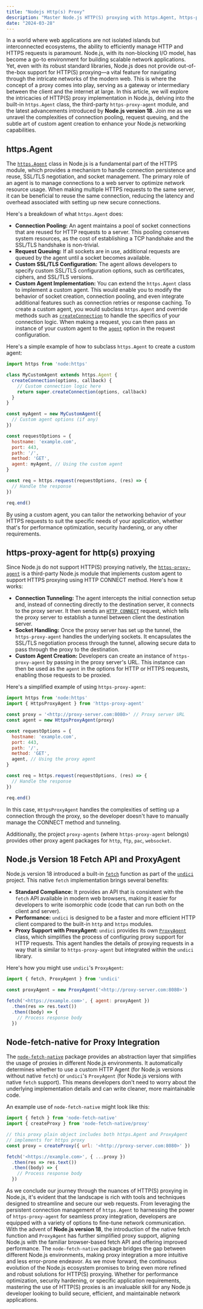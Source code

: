 ```yaml
---
title: "Nodejs Http(s) Proxy"
description: "Master Node.js HTTP(S) proxying with https.Agent, https-proxy-agent, and Node.js 18's fetch API in this concise guide to secure and efficient network requests."
date: "2024-03-28"
---
```


In a world where web applications are not isolated islands but interconnected ecosystems, the ability to efficiently manage HTTP and HTTPS requests is paramount. Node.js, with its non-blocking I/O model, has become a go-to environment for building scalable network applications. Yet, even with its robust standard libraries, Node.js does not provide out-of-the-box support for HTTP(S) proxying—a vital feature for navigating through the intricate networks of the modern web. This is where the concept of a proxy comes into play, serving as a gateway or intermediary between the client and the internet at large. In this article, we will explore the intricacies of HTTP(S) proxy implementation in Node.js, delving into the built-in `https.Agent` class, the third-party `https-proxy-agent` module, and the latest advancements introduced by **Node.js version 18**. Join me as we unravel the complexities of connection pooling, request queuing, and the subtle art of custom agent creation to enhance your Node.js networking capabilities.

## https.Agent

The [`https.Agent`](https://nodejs.org/api/https.html#class-httpsagent) class in Node.js is a fundamental part of the HTTPS module, which provides a mechanism to handle connection persistence and reuse, SSL/TLS negotiation, and socket management. The primary role of an agent is to manage connections to a web server to optimize network resource usage. When making multiple HTTPS requests to the same server, it can be beneficial to reuse the same connection, reducing the latency and overhead associated with setting up new secure connections.

Here's a breakdown of what `https.Agent` does:

- **Connection Pooling:** An agent maintains a pool of socket connections that are reused for HTTP requests to a server. This pooling conserves system resources, as the cost of establishing a TCP handshake and the SSL/TLS handshake is non-trivial.
- **Request Queuing:** If all sockets are in use, additional requests are queued by the agent until a socket becomes available.
- **Custom SSL/TLS Configuration:** The agent allows developers to specify custom SSL/TLS configuration options, such as certificates, ciphers, and SSL/TLS versions.
- **Custom Agent Implementation:** You can extend the `https.Agent` class to implement a custom agent. This would enable you to modify the behavior of socket creation, connection pooling, and even integrate additional features such as connection retries or response caching. To create a custom agent, you would subclass `https.Agent` and override methods such as [`createConnection`](https://nodejs.org/api/http.html#agentcreateconnectionoptions-callback) to handle the specifics of your connection logic. When making a request, you can then pass an instance of your custom agent to the [`agent`](https://nodejs.org/api/http.html#httprequesturl-options-callback) option in the request configuration.

Here's a simple example of how to subclass `https.Agent` to create a custom agent:

```js
import https from 'node:https'

class MyCustomAgent extends https.Agent {
  createConnection(options, callback) {
    // Custom connection logic here
    return super.createConnection(options, callback)
  }
}

const myAgent = new MyCustomAgent({
  // Custom agent options (if any)
})

const requestOptions = {
  hostname: 'example.com',
  port: 443,
  path: '/',
  method: 'GET',
  agent: myAgent, // Using the custom agent
}

const req = https.request(requestOptions, (res) => {
  // Handle the response
})

req.end()
```

By using a custom agent, you can tailor the networking behavior of your HTTPS requests to suit the specific needs of your application, whether that's for performance optimization, security hardening, or any other requirements.

## https-proxy-agent for http(s) proxying

Since Node.js do not support HTTP(S) proxying natively, the [`https-proxy-agent`](https://github.com/TooTallNate/proxy-agents) is a third-party Node.js module that implements custom agent to support HTTPS proxying using HTTP CONNECT method. Here's how it works:

- **Connection Tunneling:** The agent intercepts the initial connection setup and, instead of connecting directly to the destination server, it connects to the proxy server. It then sends an [`HTTP CONNECT`](https://developer.mozilla.org/en-US/docs/Web/HTTP/Methods/CONNECT) request, which tells the proxy server to establish a tunnel between client the destination server.
- **Socket Handling:** Once the proxy server has set up the tunnel, the `https-proxy-agent` handles the underlying sockets. It encapsulates the SSL/TLS negotiation process through the tunnel, allowing secure data to pass through the proxy to the destination.
- **Custom Agent Creation:** Developers can create an instance of `https-proxy-agent` by passing in the proxy server's URL. This instance can then be used as the `agent` in the options for HTTP or HTTPS requests, enabling those requests to be proxied.

Here's a simplified example of using `https-proxy-agent`:

```js
import https from 'node:https'
import { HttpsProxyAgent } from 'https-proxy-agent'

const proxy = '<http://proxy-server.com:8080>' // Proxy server URL
const agent = new HttpsProxyAgent(proxy)

const requestOptions = {
  hostname: 'example.com',
  port: 443,
  path: '/',
  method: 'GET',
  agent, // Using the proxy agent
}

const req = https.request(requestOptions, (res) => {
  // Handle the response
})

req.end()
```

In this case, `HttpsProxyAgent` handles the complexities of setting up a connection through the proxy, so the developer doesn't have to manually manage the CONNECT method and tunneling.

Additionally, the project `proxy-agents` (where `https-proxy-agent` belongs) provides other proxy agent packages for `http`, `ftp`, `pac`, `websocket`.

## Node.js Version 18 Fetch API and ProxyAgent

Node.js version 18 introduced a built-in [`fetch`](https://nodejs.org/dist/latest-v18.x/docs/api/globals.html#fetch) function as part of the [`undici`](https://github.com/nodejs/undici) project. This native `fetch` implementation brings several benefits:

- **Standard Compliance:** It provides an API that is consistent with the `fetch` API available in modern web browsers, making it easier for developers to write isomorphic code (code that can run both on the client and server).
- **Performance:** `undici` is designed to be a faster and more efficient HTTP client compared to the built-in `http` and `https` modules.
- **Proxy Support with ProxyAgent:** `undici` provides its own [`ProxyAgent`](https://undici.nodejs.org/#/docs/api/ProxyAgent) class, which simplifies the process of configuring proxy support for HTTP requests. This agent handles the details of proxying requests in a way that is similar to `https-proxy-agent` but integrated within the `undici` library.

Here's how you might use `undici`'s `ProxyAgent`:

```js
import { fetch, ProxyAgent } from 'undici'

const proxyAgent = new ProxyAgent('<http://proxy-server.com:8080>')

fetch('<https://example.com>', { agent: proxyAgent })
  .then(res => res.text())
  .then((body) => {
    // Process response body
  })
```

## Node-fetch-native for Proxy Integration

The [`node-fetch-native`](https://github.com/unjs/node-fetch-native) package provides an abstraction layer that simplifies the usage of proxies in different Node.js environments. It automatically determines whether to use a custom HTTP Agent (for Node.js versions without native `fetch`) or `undici`'s `ProxyAgent` (for Node.js versions with native `fetch` support). This means developers don't need to worry about the underlying implementation details and can write cleaner, more maintainable code.

An example use of `node-fetch-native` might look like this:

```js
import { fetch } from 'node-fetch-native'
import { createProxy } from 'node-fetch-native/proxy'

// this proxy plain object includes both https.Agent and ProxyAgent
// implements for https proxy
const proxy = createProxy({ url: '<http://proxy-server.com:8080>' })

fetch('<https://example.com>', { ...proxy })
  .then(res => res.text())
  .then((body) => {
    // Process response body
  })
```

As we conclude our journey through the nuances of HTTP(S) proxying in Node.js, it's evident that the landscape is rich with tools and techniques designed to streamline and secure our web requests. From leveraging the persistent connection management of `https.Agent` to harnessing the power of `https-proxy-agent` for seamless proxy integration, developers are equipped with a variety of options to fine-tune network communication. With the advent of **Node.js version 18**, the introduction of the native fetch function and `ProxyAgent` has further simplified proxy support, aligning Node.js with the familiar browser-based fetch API and offering improved performance. The `node-fetch-native` package bridges the gap between different Node.js environments, making proxy integration a more intuitive and less error-prone endeavor. As we move forward, the continuous evolution of the Node.js ecosystem promises to bring even more refined and robust solutions for HTTP(S) proxying. Whether for performance optimization, security hardening, or specific application requirements, mastering the use of HTTP(S) proxies is an invaluable skill for any Node.js developer looking to build secure, efficient, and maintainable network applications.
